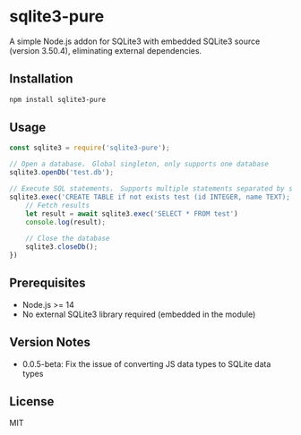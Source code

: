 # sqlite3-pure

A simple Node.js addon for SQLite3 with embedded SQLite3 source (version 3.50.4), eliminating external dependencies.

## Installation

```bash
npm install sqlite3-pure
```

## Usage

```javascript
const sqlite3 = require('sqlite3-pure');

// Open a database， Global singleton, only supports one database
sqlite3.openDb('test.db');

// Execute SQL statements， Supports multiple statements separated by semicolons, Support transactions, Returns a promise
sqlite3.exec('CREATE TABLE if not exists test (id INTEGER, name TEXT); INSERT INTO test VALUES (1, "Alice"), (2, "Bob"); SELECT * FROM test;').then(async a => {
    // Fetch results
    let result = await sqlite3.exec('SELECT * FROM test')
    console.log(result);
    
    // Close the database
    sqlite3.closeDb();
})

```

## Prerequisites

- Node.js >= 14
- No external SQLite3 library required (embedded in the module)

## Version Notes
- 0.0.5-beta: Fix the issue of converting JS data types to SQLite data types

## License

MIT